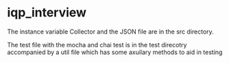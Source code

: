 # iqp_interview

The instance variable Collector and the JSON file are in the src directory. 

The test file with the mocha and chai test is in the test direcotry accompanied by a util file 
which has some axuilary methods to aid in testing
